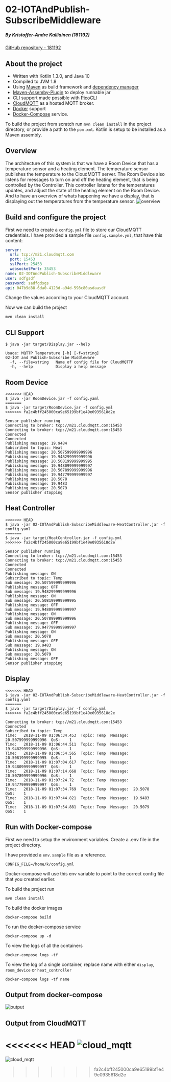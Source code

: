 # 02-IOTAndPublish-SubscribeMiddleware

##### *By Kristoffer-Andre Kalliainen (181192)*
[GitHub repository - 181192](https://github.com/181192/DAT159/tree/master/iot_cloud/02-IOTAndPublish-SubscribeMiddleware)

## About the project
- Written with Kotlin 1.3.0, and Java 10
- Compiled to JVM 1.8
- Using [Maven](https://maven.apache.org/) as build framework and [dependency manager](https://mvnrepository.com/)
- [Maven-Assemby-Plugin](http://maven.apache.org/plugins/maven-assembly-plugin/) to deploy runnable jar
- CLI support made possible with [PicoCLI](https://github.com/remkop/picocli)
- [CloudMQTT](https://www.cloudmqtt.com/) as a hosted MQTT broker.
- [Docker](https://www.docker.com/) support
- [Docker-Compose](https://docs.docker.com/compose/install/) service.

To build the project from scratch run `mvn clean install` in the project directory, or provide a path to the `pom.xml`.
Kotlin is setup to be installed as a Maven assembly.


## Overview
The architecture of this system is that we have a Room Device that has a temperature
sensor and a heating element. The temperature sensor publishes the temperature to the CloudMQTT
server. The Room Device also listens for messages to turn on and off the heating element, that
is being controlled by the Controller. This controller listens for the temperatures updates,
and adjust the state of the heating element on the Room Device.
And to have an overview of whats happening we have a display, that is displaying out the temperatures
from the temperature sensor. 
![overview](https://raw.githubusercontent.com/181192/DAT159/master/iot_cloud/02-IOTAndPublish-SubscribeMiddleware/overview.png)

## Build and configure the project
First we need to create a `config.yml` file to store our CloudMQTT credentials.
I have provided a sample file `config.sample.yml`, that have this content:
```yaml
server:
  url: tcp://m21.cloudmqtt.com
  port: 15453
  sslPort: 25453
  websocketPort: 35453
name: 02-IOTAndPublish-SubscribeMiddleware
user: sdfgsdf
password: sadfgdsgs
api: 047b9d88-6da0-4123d-a94d-598c80asdaasdf
```
Change the values according to your CloudMQTT account.

Now we can build the project
```shell
mvn clean install
```

## CLI Support
```shell
$ java -jar target/Display.jar --help

Usage: MQTTP Temperature [-h] [-f=string]
02-IOT and Publish-Subscribe Middleware
  -f, --file=string   Name of config file for CloudMQTTP
  -h, --help          Display a help message
```

## Room Device
```shell
<<<<<<< HEAD
$ java -jar RoomDevice.jar -f config.yaml
=======
$ java -jar target/RoomDevice.jar -f config.yml
>>>>>>> fa2c4bff245000ca9e65199bf1e49e0935618d2e

Sensor publisher running
Connecting to broker: tcp://m21.cloudmqtt.com:15453
Connecting to broker: tcp://m21.cloudmqtt.com:15453
Connected
Connected
Publishing message: 19.9484
Subscribed to topic: Heat
Publishing message: 20.507599999999996
Publishing message: 19.948299999999996
Publishing message: 20.508199999999995
Publishing message: 19.948099999999997
Publishing message: 20.507899999999996
Publishing message: 19.947799999999997
Publishing message: 20.5078
Publishing message: 19.9483
Publishing message: 20.5079
Sensor publisher stopping

```

## Heat Controller
```shell
<<<<<<< HEAD
$ java -jar 02-IOTAndPublish-SubscribeMiddleware-HeatController.jar -f config.yaml
=======
$ java -jar target/HeatController.jar -f config.yml
>>>>>>> fa2c4bff245000ca9e65199bf1e49e0935618d2e

Sensor publisher running
Connecting to broker: tcp://m21.cloudmqtt.com:15453
Connecting to broker: tcp://m21.cloudmqtt.com:15453
Connected
Connected
Publishing message: ON
Subscribed to topic: Temp
Sub message: 20.507599999999996
Publishing message: OFF
Sub message: 19.948299999999996
Publishing message: ON
Sub message: 20.508199999999995
Publishing message: OFF
Sub message: 19.948099999999997
Publishing message: ON
Sub message: 20.507899999999996
Publishing message: OFF
Sub message: 19.947799999999997
Publishing message: ON
Sub message: 20.5078
Publishing message: OFF
Sub message: 19.9483
Publishing message: ON
Sub message: 20.5079
Publishing message: OFF
Sensor publisher stopping
```

## Display
```shell
<<<<<<< HEAD
$ java -jar 02-IOTAndPublish-SubscribeMiddleware-HeatController.jar -f config.yaml
=======
$ java -jar target/Display.jar -f config.yml
>>>>>>> fa2c4bff245000ca9e65199bf1e49e0935618d2e

Connecting to broker: tcp://m21.cloudmqtt.com:15453
Connected
Subscribed to topic: Temp
Time:	2018-11-09 01:06:34.453  Topic:	Temp  Message:	20.507599999999996  QoS:	1
Time:	2018-11-09 01:06:44.511  Topic:	Temp  Message:	19.948299999999996  QoS:	1
Time:	2018-11-09 01:06:54.565  Topic:	Temp  Message:	20.508199999999995  QoS:	1
Time:	2018-11-09 01:07:04.617  Topic:	Temp  Message:	19.948099999999997  QoS:	1
Time:	2018-11-09 01:07:14.668  Topic:	Temp  Message:	20.507899999999996  QoS:	1
Time:	2018-11-09 01:07:24.72   Topic:	Temp  Message:	19.947799999999997  QoS:	1
Time:	2018-11-09 01:07:34.769  Topic:	Temp  Message:	20.5078             QoS:	1
Time:	2018-11-09 01:07:44.821  Topic:	Temp  Message:	19.9483             QoS:	1
Time:	2018-11-09 01:07:54.881  Topic:	Temp  Message:	20.5079             QoS:	1

```

## Run with Docker-compose
First we need to setup the environment variables. Create a .env file in the project directory.

I have provided a `env.sample` file as a reference.
```shell
CONFIG_FILE=/home/k/config.yml
```
Docker-compose will use this env variable to point to the correct config file that you created earlier.

To build the project run
```shell
mvn clean install
```
To build the docker images
```shell
docker-compose build
```
To run the docker-compose service
```shell
docker-compose up -d
```
To view the logs of all the containers
```shell
docker-compose logs -tf
```
To view the log of a single container, replace name with either `display`, `room_device` or `heat_controller`
```shell
docker-compose logs -tf name
```

## Output from docker-compose
![output](https://raw.githubusercontent.com/181192/DAT159/master/iot_cloud/02-IOTAndPublish-SubscribeMiddleware/output.png)

## Output from CloudMQTT
<<<<<<< HEAD
![cloud_mqtt](https://raw.githubusercontent.com/181192/DAT159/master/iot_cloud/02-IOTAndPublish-SubscribeMiddleware/cloudmqtt_output.png)
=======
![cloud_mqtt](https://raw.githubusercontent.com/181192/DAT159/master/iot_cloud/02-IOTAndPublish-SubscribeMiddleware/cloudmqtt_output.png)
>>>>>>> fa2c4bff245000ca9e65199bf1e49e0935618d2e
